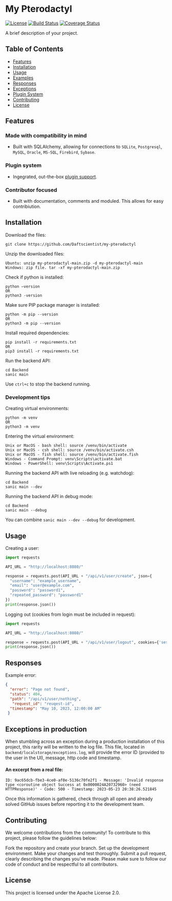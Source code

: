 # My Pterodactyl

[![License](https://img.shields.io/badge/license-Apache%202.0-blue)](https://github.com/Daftscientist/my-pterodactyl/blob/master/LICENSE)
[![Build Status](https://travis-ci.org/Daftscientist/my-pterodactyl.svg?branch=master)](https://travis-ci.org/Daftscientist/my-pterodactyl)
[![Coverage Status](https://coveralls.io/repos/github/Daftscientist/my-pterodactyl/badge.svg?branch=master)](https://coveralls.io/github/Daftscientist/my-pterodactyl?branch=master)

A brief description of your project.

## Table of Contents

- [Features](#features)
- [Installation](#installation)
- [Usage](#usage)
- [Examples](#examples)
- [Responses](#responses)
- [Exceptions](#exceptions-in-production)
- [Plugin System](#plugins)
- [Contributing](#contributing)
- [License](#license)

## Features

### Made with compatibility in mind 
- Built with SQLAlchemy, allowing for connections to `SQLite`, `Postgresql`, `MySQL`, `Oracle`, `MS-SQL`, `Firebird`, `Sybase`.
### Plugin system
- Ingegrated, out-the-box [plugin support](#plugins).
### Contributor focused
- Built with documentation, comments and moduled. This allows for easy contribiution.

## Installation

Download the files:
```shell
git clone https://github.com/Daftscientist/my-pterodactyl
```
Unzip the downloaded files:
```shell
Ubuntu: unzip my-pterodactyl-main.zip -d my-pterodactyl-main
Windows: zip file. tar -xf my-pterodactyl-main.zip
```
Check if python is installed:
```shell
python –version
OR
python3 -version
```
Make sure PIP package manager is installed:
```shell
python -m pip --version
OR
python3 -m pip --version
```
Install required dependencies:
```shell
pip install -r requirements.txt
OR
pip3 install -r requirements.txt
```
Run the backend API:
```shell
cd Backend
sanic main
```
Use `ctrl+c` to stop the backend running.

### Development tips

Creating virtual environments:
```shell
python -m venv
OR
python3 -m venv
```
Entering the virtual environment:
```shell
Unix or MacOS - bash shell: source /venv/bin/activate
Unix or MacOS - csh shell: source /venv/bin/activate.csh
Unix or MacOS - fish shell: source /venv/bin/activate.fish
Windows - Command Prompt: venv\Scripts\activate.bat
Windows - PowerShell: venv\Scripts\Activate.ps1
```
Running the backend API with live reloading (e.g. watchdog):
```shell
cd Backend
sanic main --dev
```
Running the backend API in debug mode:
```shell
cd Backend
sanic main --debug
```
You can combine `sanic main --dev --debug` for development.

## Usage

Creating a user:
```python
import requests

API_URL = "http://localhost:8080/"

response = requests.post(API_URL + "/api/v1/user/create", json={
  "username": "example_username",
  "email": "user@example.com",
  "password": "password1",
  "repeated_password": "password1"
})
print(response.json())
```
Logging out (cookies from login must be included in request):
```python
import requests

API_URL = "http://localhost:8080/"

response = requests.post(API_URL + "/api/v1/user/logout", cookies={'session': 'jwt-encoded-string'})
print(response.json())
```

## Responses
Example error:
```json
{
  "error": "Page not found",
  "status": 404,
  "path": "/api/v1/user/nothing",
   "request_id": "reuqest-id",
  "timestamp": "May 10, 2023, 12:00:00 AM"
 }
```

## Exceptions in production
When stumbling across an exception during a production installation of this project, this rarity will be written to the log file. This file, located in `backend/localstorage/exceptions.log`, will provide the error ID (provided to the user in the UI), message, http code and timestamp.
#### An excerpt from a real file:
```log
ID: 9ac65dcb-fbe3-4ce0-af0e-5136c70fe2f1 - Message: 'Invalid response type <coroutine object Success at 0x0000024A20732960> (need HTTPResponse)' - Code: 500 - Timestamp: 2023-05-23 20:38:26.521845
```
Once this information is gathered, check through all open and already solved GitHub issues before reporting it to the development team.

## Contributing
We welcome contributions from the community! To contribute to this project, please follow the guidelines below:

Fork the repository and create your branch.
Set up the development environment.
Make your changes and test thoroughly.
Submit a pull request, clearly describing the changes you've made.
Please make sure to follow our code of conduct and be respectful to all contributors.

## License
This project is licensed under the Apache License 2.0.
